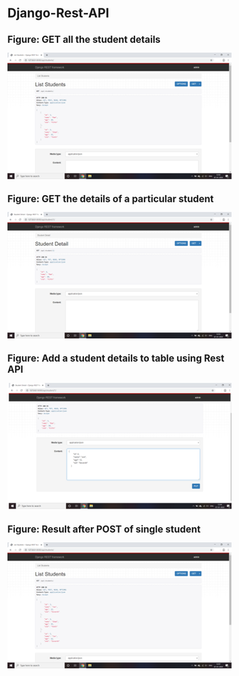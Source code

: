 # Django-Rest-API

## Figure: GET all the student details
![](https://github.com/TusharPatil-98/Django-Rest-API/blob/master/images/students_get.png)

## Figure: GET the details of a particular student
![](https://github.com/TusharPatil-98/Django-Rest-API/blob/master/images/student_get.png)

## Figure: Add a student details to table using Rest API
![](https://github.com/TusharPatil-98/Django-Rest-API/blob/master/images/student_post.png)

## Figure: Result after POST of single student
![](https://github.com/TusharPatil-98/Django-Rest-API/blob/master/images/student_post_result.png)
